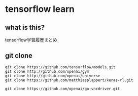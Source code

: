 # tensorflow learn

## what is this?

tensorflow学習履歴まとめ

## git clone

```
git clone https://github.com/tensorflow/models.git
git clone http://github.com/openai/gym
git clone http://github.com/openai/universe
git clone https://github.com/matthiasplappert/keras-rl.git

git clone https://github.com/openai/go-vncdriver.git
```
